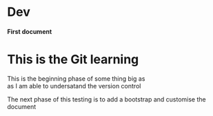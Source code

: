 # Dev
<h4>First document</h4>
<h1>This is the Git learning</h1>
<p> This is the beginning phase of some thing big as</br>
    as I am able to undersatand the version control</p>
    
   <p> The next phase of this testing is to add a bootstrap and customise the document</p>
